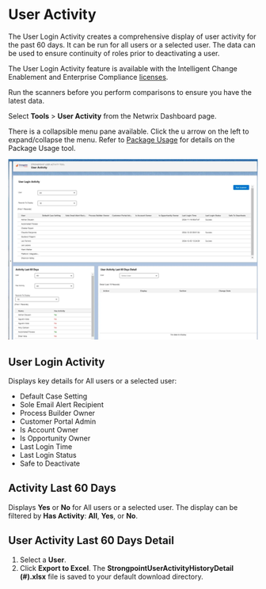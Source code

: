 # User Activity

The User Login Activity creates a comprehensive display of user activity for the past 60 days. It
can be run for all users or a selected user. The data can be used to ensure continuity of roles
prior to deactivating a user.

The User Login Activity feature is available with the Intelligent Change Enablement and Enterprise
Compliance [licenses](../installing_strongpoint/features_by_license_type.md).

Run the scanners before you perform comparisons to ensure you have the latest data.

Select **Tools** > **User Activity** from the Netwrix Dashboard page.

There is a collapsible menu pane available. Click the u arrow on the left to expand/collapse the
menu. Refer to [Package Usage](package_usage.md) for details on the Package Usage tool.

![User Activity tool](../../../static/img/product_docs/strongpointforsalesforce/tools/user_activity.webp)

## User Login Activity

Displays key details for All users or a selected user:

- Default Case Setting
- Sole Email Alert Recipient
- Process Builder Owner
- Customer Portal Admin
- Is Account Owner
- Is Opportunity Owner
- Last Login Time
- Last Login Status
- Safe to Deactivate

## Activity Last 60 Days

Displays **Yes** or **No** for All users or a selected user. The display can be filtered by **Has
Activity**: **All**, **Yes**, or **No**.

## User Activity Last 60 Days Detail

1. Select a **User**.
2. Click **Export to Excel**. The **StrongpointUserActivityHistoryDetail (#).xlsx** file is saved to
   your default download directory.
